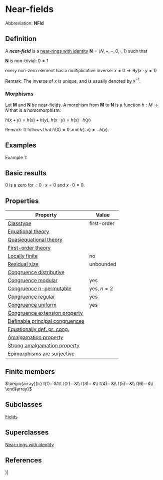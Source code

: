 # Near-fields

Abbreviation: **NFld**
## Definition
A ***near-field*** is a [near-rings with identity](near-rings_with_identitys.md) $\mathbf{N}=\langle N,+,-,0,\cdot,1
\rangle$ such that


$\mathbf{N}$ is non-trivial:  $0\ne 1$


every non-zero element has a multiplicative inverse:  $x\ne 0\Longrightarrow \exists y 
(x\cdot y=1)$

Remark: 
The inverse of $x$ is unique, and is usually denoted by $x^{-1}$.


### Morphisms
Let $\mathbf{M}$ and $\mathbf{N}$ be near-fields. A morphism from $\mathbf{M}$
to $\mathbf{N}$ is a function $h:M\rightarrow N$ that is a homomorphism: 

$h(x+y)=h(x)+h(y)$, $h(x\cdot y)=h(x)\cdot h(y)$

Remark: 
It follows that $h(0)=0$ and $h(-x)=-h(x)$.

## Examples
Example 1: 

## Basic results
$0$ is a zero for $\cdot$: $0\cdot x=0$ and $x\cdot 0=0$.

## Properties


|Property|Value|
|---|---|
|[Classtype](classtype.md)  |first-order |
|[Equational theory](equational_theory.md)  | |
|[Quasiequational theory](quasiequational_theory.md)  | |
|[First-order theory](first-order_theory.md)  | |
|[Locally finite](locally_finite.md)  |no |
|[Residual size](residual_size.md)  |unbounded |
|[Congruence distributive](congruence_distributive.md)  | |
|[Congruence modular](congruence_modular.md)  |yes |
|[Congruence n-permutable](congruence_n-permutable.md)  |yes, $n=2$ |
|[Congruence regular](congruence_regular.md)  |yes |
|[Congruence uniform](congruence_uniform.md)  |yes |
|[Congruence extension property](congruence_extension_property.md)  | |
|[Definable principal congruences](definable_principal_congruences.md)  | |
|[Equationally def. pr. cong.](equationally_def._pr._cong..md)  | |
|[Amalgamation property](amalgamation_property.md)  | |
|[Strong amalgamation property](strong_amalgamation_property.md)  | |
|[Epimorphisms are surjective](epimorphisms_are_surjective.md)  | |
## Finite members

$\begin{array}{lr}
f(1)= &1\\
f(2)= &\\
f(3)= &\\
f(4)= &\\
f(5)= &\\
f(6)= &\\
\end{array}$

## Subclasses
[Fields](fields.md) 

## Superclasses
[Near-rings with identity](near-rings_with_identitys.md) 


## References


)]